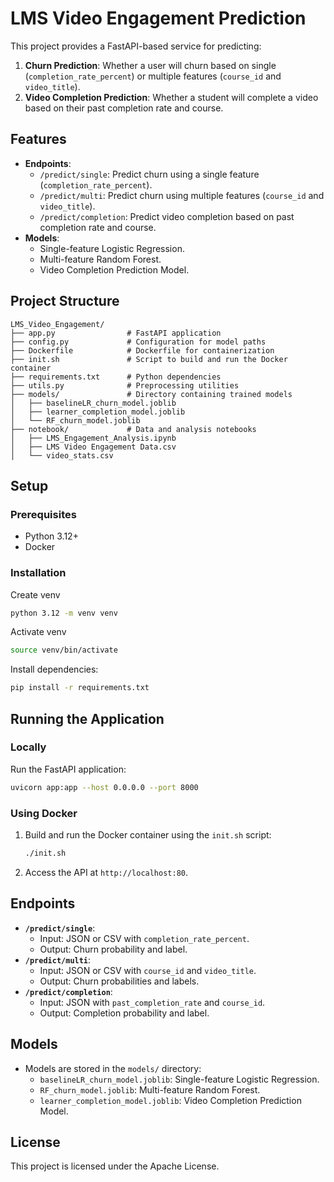 # LMS Video Engagement Prediction

This project provides a FastAPI-based service for predicting:
1. **Churn Prediction**: Whether a user will churn based on single (`completion_rate_percent`) or multiple features (`course_id` and `video_title`).
2. **Video Completion Prediction**: Whether a student will complete a video based on their past completion rate and course.

## Features
- **Endpoints**:
  - `/predict/single`: Predict churn using a single feature (`completion_rate_percent`).
  - `/predict/multi`: Predict churn using multiple features (`course_id` and `video_title`).
  - `/predict/completion`: Predict video completion based on past completion rate and course.
- **Models**:
  - Single-feature Logistic Regression.
  - Multi-feature Random Forest.
  - Video Completion Prediction Model.

## Project Structure
```
LMS_Video_Engagement/
├── app.py                # FastAPI application
├── config.py             # Configuration for model paths
├── Dockerfile            # Dockerfile for containerization
├── init.sh               # Script to build and run the Docker container
├── requirements.txt      # Python dependencies
├── utils.py              # Preprocessing utilities
├── models/               # Directory containing trained models
│   ├── baselineLR_churn_model.joblib
│   ├── learner_completion_model.joblib
│   └── RF_churn_model.joblib
├── notebook/             # Data and analysis notebooks
│   ├── LMS_Engagement_Analysis.ipynb
│   ├── LMS Video Engagement Data.csv
│   └── video_stats.csv
```

## Setup

### Prerequisites
- Python 3.12+
- Docker

### Installation
Create venv
   ```bash
python 3.12 -m venv venv
   ```

Activate venv
   ```bash
source venv/bin/activate
   ```
   
Install dependencies:
   ```bash
   pip install -r requirements.txt
   ```

## Running the Application

### Locally
Run the FastAPI application:
```bash
uvicorn app:app --host 0.0.0.0 --port 8000
```

### Using Docker
1. Build and run the Docker container using the `init.sh` script:
   ```bash
   ./init.sh
   ```
2. Access the API at `http://localhost:80`.

## Endpoints
- **`/predict/single`**:
  - Input: JSON or CSV with `completion_rate_percent`.
  - Output: Churn probability and label.
- **`/predict/multi`**:
  - Input: JSON or CSV with `course_id` and `video_title`.
  - Output: Churn probabilities and labels.
- **`/predict/completion`**:
  - Input: JSON with `past_completion_rate` and `course_id`.
  - Output: Completion probability and label.

## Models
- Models are stored in the `models/` directory:
  - `baselineLR_churn_model.joblib`: Single-feature Logistic Regression.
  - `RF_churn_model.joblib`: Multi-feature Random Forest.
  - `learner_completion_model.joblib`: Video Completion Prediction Model.

## License
This project is licensed under the Apache License.

